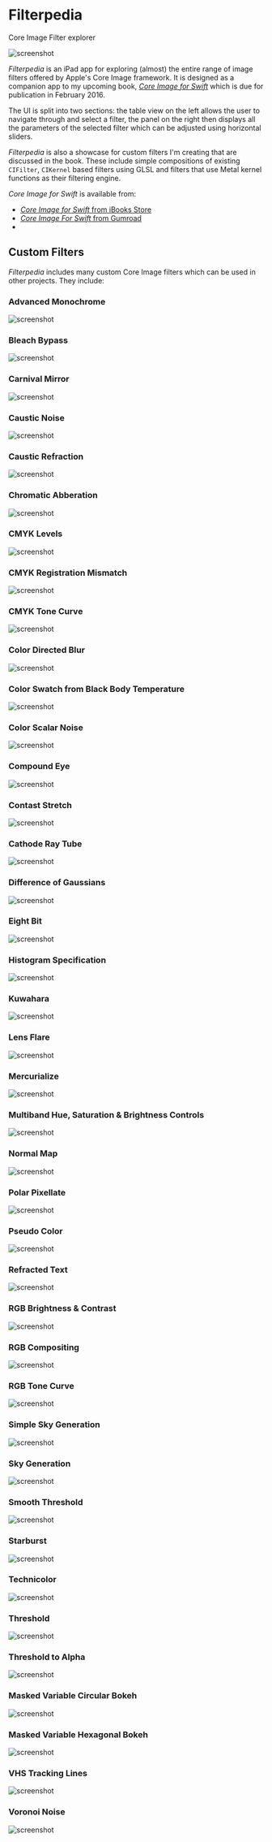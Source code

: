 # Filterpedia
Core Image Filter explorer

![screenshot](/Filterpedia/assets/screenshot.jpg)

*Filterpedia* is an iPad app for exploring (almost) the entire range of image filters offered by Apple's Core Image framework. It is designed as a companion app to my upcoming book, [_Core Image for Swift_](https://itunes.apple.com/de/book/core-image-for-swift/id1073029980?l=en&mt=11) which is due for publication in February 2016. 

The UI is split into two sections: the table view on the left allows the user to navigate through and select a filter, the panel on the right then displays all the parameters of the selected filter which can be adjusted using horizontal sliders.

*Filterpedia* is also a showcase for custom filters I'm creating that are discussed in the book. These include simple compositions of existing `CIFilter`, `CIKernel` based filters using GLSL and filters that use Metal kernel functions as their filtering engine.

*Core Image for Swift* is available from: 

* [*Core Image for Swift* from iBooks Store](https://itunes.apple.com/us/book/core-image-for-swift/id1073029980?mt=13)
* [*Core Image For Swift* from Gumroad](https://gumroad.com/l/CoreImageForSwift)
* 

## Custom Filters

*Filterpedia* includes many custom Core Image filters which can be used in other projects. They include:

### Advanced Monochrome

![screenshot](/Filterpedia/assets/examples/advanced_monochrome.png)

### Bleach Bypass

![screenshot](/Filterpedia/assets/examples/bleach_bypass.png)

### Carnival Mirror

![screenshot](/Filterpedia/assets/examples/carnival_mirror.png)

### Caustic Noise

![screenshot](/Filterpedia/assets/examples/caustic_noise.png)

### Caustic Refraction

![screenshot](/Filterpedia/assets/examples/caustic_refraction.png)

### Chromatic Abberation

![screenshot](/Filterpedia/assets/examples/chromatic_abberation.png)

### CMYK Levels

![screenshot](/Filterpedia/assets/examples/cmyk_levels.png)

### CMYK Registration Mismatch

![screenshot](/Filterpedia/assets/examples/cmyk_registration_mismatch.png)

### CMYK Tone Curve

![screenshot](/Filterpedia/assets/examples/cmyk_tone_curve.png)

### Color Directed Blur

![screenshot](/Filterpedia/assets/examples/color_directed_blur.png)

### Color Swatch from Black Body Temperature

![screenshot](/Filterpedia/assets/examples/color_from_temperature.png)

### Color Scalar Noise

![screenshot](/Filterpedia/assets/examples/color_scalar_noise.png)

### Compound Eye

![screenshot](/Filterpedia/assets/examples/compound_eye.png)

### Contast Stretch

![screenshot](/Filterpedia/assets/examples/contrast_stretch.png)

### Cathode Ray Tube

![screenshot](/Filterpedia/assets/examples/crt.png)

### Difference of Gaussians

![screenshot](/Filterpedia/assets/examples/difference_of_gaussians.png)

### Eight Bit

![screenshot](/Filterpedia/assets/examples/eight_bit.png)

### Histogram Specification

![screenshot](/Filterpedia/assets/examples/histogram_specification.png)

### Kuwahara

![screenshot](/Filterpedia/assets/examples/kuwahara.png)

### Lens Flare

![screenshot](/Filterpedia/assets/examples/lens_flare.png)

### Mercurialize

![screenshot](/Filterpedia/assets/examples/mercurialize.png)

### Multiband Hue, Saturation & Brightness Controls

![screenshot](/Filterpedia/assets/examples/multi_band_hsv.png)

### Normal Map

![screenshot](/Filterpedia/assets/examples/normal_map.png)

### Polar Pixellate

![screenshot](/Filterpedia/assets/examples/polar_pixellate.png)

### Pseudo Color

![screenshot](/Filterpedia/assets/examples/pseudo_color.png)

### Refracted Text

![screenshot](/Filterpedia/assets/examples/refracted_text.png)

### RGB Brightness & Contrast

![screenshot](/Filterpedia/assets/examples/rgb_brightness_contast.png)

### RGB Compositing

![screenshot](/Filterpedia/assets/examples/rgb_compositing.png)

### RGB Tone Curve

![screenshot](/Filterpedia/assets/examples/rgb_one_curve.png)

### Simple Sky Generation

![screenshot](/Filterpedia/assets/examples/simple_sky.png)

### Sky Generation

![screenshot](/Filterpedia/assets/examples/sky_generator.png)

### Smooth Threshold

![screenshot](/Filterpedia/assets/examples/smooth_threshold.png)

### Starburst

![screenshot](/Filterpedia/assets/examples/starburst.png)

### Technicolor

![screenshot](/Filterpedia/assets/examples/technocolor.png)

### Threshold

![screenshot](/Filterpedia/assets/examples/threshold.png)

### Threshold to Alpha 

![screenshot](/Filterpedia/assets/examples/threshold_to_alpha.png)

### Masked Variable Circular Bokeh 

![screenshot](/Filterpedia/assets/examples/variable_circular_bokeh.png)

### Masked Variable Hexagonal Bokeh 

![screenshot](/Filterpedia/assets/examples/variable_hexagonal_bokeh.png)

### VHS Tracking Lines

![screenshot](/Filterpedia/assets/examples/vhs_tracking_lines.png)

### Voronoi Noise

![screenshot](/Filterpedia/assets/examples/voronoi.png)

